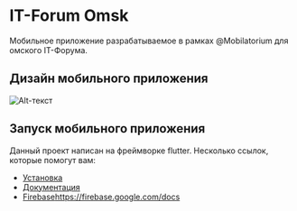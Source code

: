 # IT-Forum Omsk

  Мобильное приложение разрабатываемое в рамках @Mobilatorium
для омского IT-Форума.

## Дизайн мобильного приложения

![Alt-текст](https://github.com/Elegerd/it_forum_omsk/screenshot/Screenshot.png "Speaker IT-Forum")

## Запуск мобильного приложения

Данный проект написан на фреймворке flutter.
Несколько ссылок, которые помогут вам:
- [Установка](https://flutter.dev/docs/get-started/install)
- [Документация](https://flutter.dev/docs)
- [Firebase](https://flutter.dev/docs)https://firebase.google.com/docs